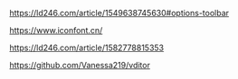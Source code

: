 https://ld246.com/article/1549638745630#options-toolbar

https://www.iconfont.cn/

https://ld246.com/article/1582778815353

https://github.com/Vanessa219/vditor
